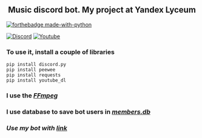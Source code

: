 <h2 align="center">
  Music discord bot. My project at Yandex Lyceum 
</h2>

[![forthebadge made-with-python](http://ForTheBadge.com/images/badges/made-with-python.svg)](https://www.python.org/)

[![Discord](https://img.shields.io/badge/Discord-7289DA?style=for-the-badge&logo=discord&logoColor=white)](https://img.shields.io/badge/Discord-7289DA?style=for-the-badge&logo=discord&logoColor=white)
[![Youtube](https://img.shields.io/badge/YouTube-FF0000?style=for-the-badge&logo=youtube&logoColor=white)](https://img.shields.io/badge/YouTube-FF0000?style=for-the-badge&logo=youtube&logoColor=white)

### To use it, install a couple of libraries
```
pip install discord.py
pip install peewee
pip install requests
pip install youtube_dl
```
### I use the [***FFmpeg***](https://github.com/FFmpeg/FFmpeg)
### I use database to save bot users in [***members.db***](https://github.com/flexyw1be/YandexBot/blob/master/members.db)
### ***Use my bot with [link](https://discord.com/api/oauth2/authorize?client_id=830747164065529886&permissions=8&scope=bot)***
